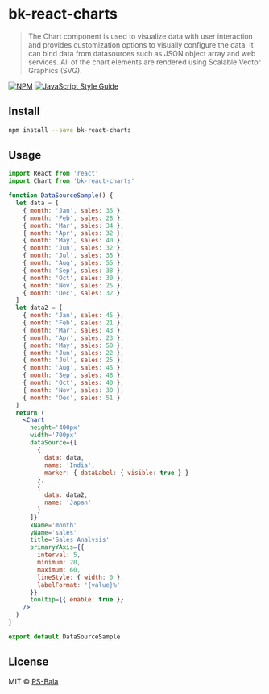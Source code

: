 # bk-react-charts

> The Chart component is used to visualize data with user interaction and provides customization options to visually configure the data. It can bind data from datasources such as JSON object array and web services. All of the chart elements are rendered using Scalable Vector Graphics (SVG).

[![NPM](https://img.shields.io/npm/v/bk-react-charts.svg)](https://www.npmjs.com/package/bk-react-charts) [![JavaScript Style Guide](https://img.shields.io/badge/code_style-standard-brightgreen.svg)](https://standardjs.com)

## Install

```bash
npm install --save bk-react-charts
```

## Usage

```jsx
import React from 'react'
import Chart from 'bk-react-charts'

function DataSourceSample() {
  let data = [
    { month: 'Jan', sales: 35 },
    { month: 'Feb', sales: 28 },
    { month: 'Mar', sales: 34 },
    { month: 'Apr', sales: 32 },
    { month: 'May', sales: 40 },
    { month: 'Jun', sales: 32 },
    { month: 'Jul', sales: 35 },
    { month: 'Aug', sales: 55 },
    { month: 'Sep', sales: 38 },
    { month: 'Oct', sales: 30 },
    { month: 'Nov', sales: 25 },
    { month: 'Dec', sales: 32 }
  ]
  let data2 = [
    { month: 'Jan', sales: 45 },
    { month: 'Feb', sales: 21 },
    { month: 'Mar', sales: 43 },
    { month: 'Apr', sales: 23 },
    { month: 'May', sales: 50 },
    { month: 'Jun', sales: 22 },
    { month: 'Jul', sales: 25 },
    { month: 'Aug', sales: 45 },
    { month: 'Sep', sales: 48 },
    { month: 'Oct', sales: 40 },
    { month: 'Nov', sales: 30 },
    { month: 'Dec', sales: 51 }
  ]
  return (
    <Chart
      height='400px'
      width='700px'
      dataSource={[
        {
          data: data,
          name: 'India',
          marker: { dataLabel: { visible: true } }
        },
        {
          data: data2,
          name: 'Japan'
        }
      ]}
      xName='month'
      yName='sales'
      title='Sales Analysis'
      primaryYAxis={{
        interval: 5,
        minimum: 20,
        maximum: 60,
        lineStyle: { width: 0 },
        labelFormat: '{value}%'
      }}
      tooltip={{ enable: true }}
    />
  )
}

export default DataSourceSample
```

## License

MIT © [PS-Bala](https://github.com/PS-Bala)
